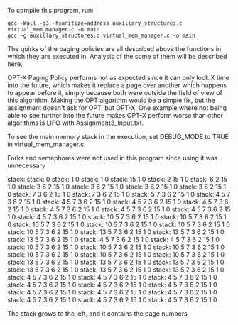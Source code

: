 
To compile this program, run:

	gcc -Wall -g3 -fsanitize=address auxillary_structures.c virtual_mem_manager.c -o main
	gcc -g auxillary_structures.c virtual_mem_manager.c -o main

The quirks of the paging policies are all described above the functions in which they are executed in. Analysis of the some of them will be described here.

OPT-X Paging Policy performs not as expected since it can only look X time into the future, which makes it replace a page over another which happens to appear before it, simply because both were
outside the field of view of this algorithm. Making the OPT algorithm would be a simple fix, but the assignment doesn't ask for OPT, but OPT-X. One example where not being able to see further into the
future makes OPT-X perform worse than other algorithms is LIFO with Assignment3_Input.txt.

To see the main memory stack in the execution, set DEBUG_MODE to TRUE in virtual_mem_manager.c.

Forks and semaphores were not used in this program since using it was unnecessary

stack: 
stack: 0 
stack: 1 0 
stack: 1 0 
stack: 15 1 0 
stack: 2 15 1 0 
stack: 6 2 15 1 0 
stack: 3 6 2 15 1 0 
stack: 3 6 2 15 1 0 
stack: 3 6 2 15 1 0 
stack: 3 6 2 15 1 0 
stack: 7 3 6 2 15 1 0 
stack: 7 3 6 2 15 1 0 
stack: 5 7 3 6 2 15 1 0 
stack: 4 5 7 3 6 2 15 1 0 
stack: 4 5 7 3 6 2 15 1 0 
stack: 4 5 7 3 6 2 15 1 0 
stack: 4 5 7 3 6 2 15 1 0 
stack: 4 5 7 3 6 2 15 1 0 
stack: 4 5 7 3 6 2 15 1 0 
stack: 4 5 7 3 6 2 15 1 0 
stack: 4 5 7 3 6 2 15 1 0 
stack: 10 5 7 3 6 2 15 1 0 
stack: 10 5 7 3 6 2 15 1 0 
stack: 10 5 7 3 6 2 15 1 0 
stack: 10 5 7 3 6 2 15 1 0 
stack: 10 5 7 3 6 2 15 1 0 
stack: 10 5 7 3 6 2 15 1 0 
stack: 13 5 7 3 6 2 15 1 0 
stack: 13 5 7 3 6 2 15 1 0 
stack: 13 5 7 3 6 2 15 1 0 
stack: 4 5 7 3 6 2 15 1 0 
stack: 4 5 7 3 6 2 15 1 0 
stack: 10 5 7 3 6 2 15 1 0 
stack: 10 5 7 3 6 2 15 1 0 
stack: 10 5 7 3 6 2 15 1 0 
stack: 10 5 7 3 6 2 15 1 0 
stack: 10 5 7 3 6 2 15 1 0 
stack: 10 5 7 3 6 2 15 1 0 
stack: 13 5 7 3 6 2 15 1 0 
stack: 13 5 7 3 6 2 15 1 0 
stack: 13 5 7 3 6 2 15 1 0 
stack: 13 5 7 3 6 2 15 1 0 
stack: 13 5 7 3 6 2 15 1 0 
stack: 13 5 7 3 6 2 15 1 0 
stack: 4 5 7 3 6 2 15 1 0 
stack: 4 5 7 3 6 2 15 1 0 
stack: 4 5 7 3 6 2 15 1 0 
stack: 4 5 7 3 6 2 15 1 0 
stack: 4 5 7 3 6 2 15 1 0 
stack: 4 5 7 3 6 2 15 1 0 
stack: 4 5 7 3 6 2 15 1 0 
stack: 4 5 7 3 6 2 15 1 0 
stack: 4 5 7 3 6 2 15 1 0 
stack: 4 5 7 3 6 2 15 1 0 
stack: 4 5 7 3 6 2 15 1 0 
stack: 4 5 7 3 6 2 15 1 0 

The stack grows to the left, and it contains the page numbers